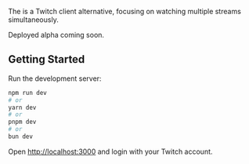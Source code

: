 The is a Twitch client alternative, focusing on watching multiple streams simultaneously.

Deployed alpha coming soon.

## Getting Started

 Run the development server:

```bash
npm run dev
# or
yarn dev
# or
pnpm dev
# or
bun dev
```

Open [http://localhost:3000](http://localhost:3000) and login with your Twitch account.

